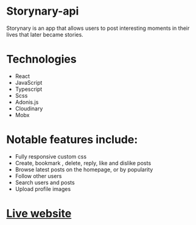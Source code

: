 # Storynary-api 

Storynary is an app that allows users to post interesting moments in their lives that later became stories.

# Technologies

- React
- JavaScript
- Typescript
- Scss
- Adonis.js
- Cloudinary
- Mobx

# Notable features include:

- Fully responsive custom css
- Create, bookmark , delete, reply, like and dislike posts
- Browse latest posts on the homepage, or by popularity
- Follow other users
- Search users and posts
- Upload profile images

# [Live website](https://www.storynary.net/)

